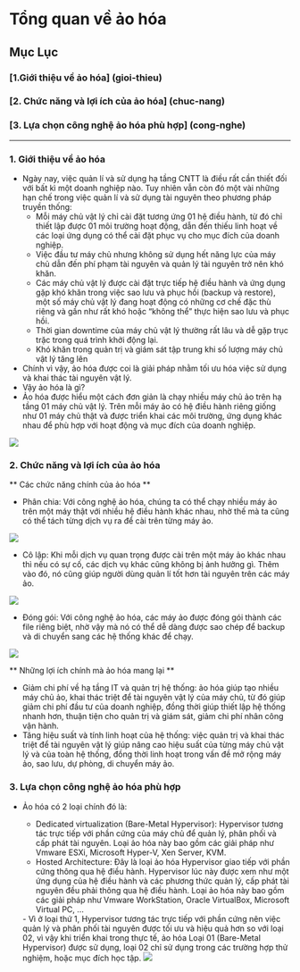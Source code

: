 # Tổng quan về ảo hóa

## Mục Lục

### [1.Giới thiệu về ảo hóa] (gioi-thieu)
### [2. Chức năng và lợi ích của ảo hóa] (chuc-nang)
### [3. Lựa chọn công nghệ ảo hóa phù hợp] (cong-nghe)

------

### <a name ="gioi-thieu"> </a> 1. Giới thiệu về ảo hóa

- Ngày nay, việc quản lí và sử dụng hạ tầng CNTT là điều rất cần thiết đối với bất kì một doanh nghiệp nào.
Tuy nhiên vẫn còn đó một vài những hạn chế trong việc quản lí và sử dụng tài nguyên theo phương pháp truyền thống:
  <ul>
  <li>Mỗi máy chủ vật lý chỉ cài đặt tương ứng 01 hệ điều hành, từ đó chỉ thiết lập được 01 môi trường hoạt động, 
  dẫn đến thiếu linh hoạt về các loại ứng dụng có thể cài đặt phục vụ cho mục đích của doanh nghiệp.</li>
  <li>Việc đầu tư máy chủ nhưng không sử dụng hết năng lực của máy chủ dẫn đến phí phạm tài nguyên và quản lý tài nguyên trở nên khó khăn.</li>
  <li>Các máy chủ vật lý được cài đặt trực tiếp hệ điều hành và ứng dụng gặp khó khăn trong việc sao lưu và phục hồi (backup và restore), 
  một số máy chủ vật lý đang hoạt động có những cơ chế đặc thù riêng và gần như rất khó hoặc “không thể” thực hiện sao lưu và phục hồi.</li>
  <li>Thời gian downtime của máy chủ vật lý thường rất lâu và dễ gặp trục trặc trong quá trình khởi động lại.</li>
  <li>Khó khăn trong quản trị và giám sát tập trung khi số lượng máy chủ vật lý tăng lên</li>
  </ul>
- Chính vì vậy, ảo hóa được coi là giải pháp nhằm tối ưu hóa việc sử dụng và khai thác tài nguyên vật lý.
- Vậy ảo hóa là gì?
- Ảo hóa được hiểu một cách đơn giản là chạy nhiều máy chủ ảo trên hạ tầng 01 máy chủ vật lý. 
Trên mỗi máy ảo có hệ điều hành riêng giống như 01 máy chủ thật và được triển khai các môi trường, 
ứng dụng khác nhau để phù hợp với hoạt động và mục đích của doanh nghiệp.

<img src="http://i.imgur.com/vGNtn6N.jpg">

### <a name="chuc-nang"> </a> 2. Chức năng và lợi ích của ảo hóa

** Các chức năng chính của ảo hóa **
- Phân chia: Với công nghệ ảo hóa, chúng ta có thể chạy nhiều máy ảo trên một máy thật với nhiều hệ điều hành khác nhau, nhờ thế mà 
ta cũng có thể tách từng dịch vụ ra để cài trên từng máy ảo.

<img src="http://i.imgur.com/FX3XCiV.png">

- Cô lập: Khi mỗi dịch vụ quan trọng được cài trên một máy ảo khác nhau thì nếu có sự cố, các dịch vụ khác cũng không bị ảnh hưởng gì.
Thêm vào đó, nó cũng giúp người dùng quản lí tốt hơn tài nguyên trên các máy ảo.

<img src ="http://i.imgur.com/Hkk3ZiO.png">

- Đóng gói: Với công nghệ ảo hóa, các máy ảo được đóng gói thành các file riêng biệt, nhờ vậy mà nó có thể dễ dàng được sao chép
 để backup và di chuyển sang các hệ thống khác để chạy.

 <img src ="http://i.imgur.com/KTnBnfO.png">

 ** Những lợi ích chính mà ảo hóa mang lại **

 - Giảm chi phí về hạ tầng IT và quản trị hệ thống: ảo hóa giúp tạo nhiều máy chủ ảo, khai thác triệt để tài nguyên vật lý của máy chủ, 
 từ đó giúp giảm chi phí đầu tư của doanh nghiệp, đồng thời giúp thiết lập hệ thống nhanh hơn, thuận tiện cho quản trị và giám sát, 
 giảm chi phí nhân công vận hành.
 - Tăng hiệu suất và tính linh hoạt của hệ thống: việc quản trị và khai thác triệt để tài nguyên vật lý giúp nâng cao 
 hiệu suất của từng máy chủ vật lý và của toàn hệ thống, đồng thời linh hoạt trong vấn đề mở rộng máy ảo, sao lưu, 
 dự phòng, di chuyển máy ảo.

 ### <a name = "cong-nghe"></a> 3. Lựa chọn công nghệ ảo hóa phù hợp

- Ảo hóa có 2 loại chính đó là:
  <ul>
  <li>Dedicated virtualization (Bare-Metal Hypervisor): Hypervisor tương tác trực tiếp với phần cứng của máy chủ để quản lý, phân phối và cấp phát tài nguyên.
   Loại ảo hóa này bao gồm các giải pháp như Vmware ESXi, Microsoft Hyper-V, Xen Server, KVM.</li>
  <li>Hosted Architecture: Đây là loại ảo hóa Hypervisor giao tiếp với phần cứng thông qua hệ điều hành. 
  Hypervisor lúc này được xem như một ứng dụng của hệ điều hành và các phương thức quản lý, 
  cấp phát tài nguyên đều phải thông qua hệ điều hành. 
  Loại ảo hóa này bao gồm các giải pháp như Vmware WorkStation, Oracle VirtualBox, Microsoft Virtual PC, …</li>
  </ul>
  - Vì ở loại thứ 1, Hypervisor tương tác trực tiếp với phần cứng nên việc quản lý và phân phối tài nguyên được tối ưu và 
  hiệu quả hơn so với loại 02, vì vậy khi triển khai trong thực tế, ảo hóa Loại 01 (Bare-Metal Hypervisor) được sử dụng, 
  loại 02 chỉ sử dụng trong các trường hợp thử nghiệm, hoặc mục đích học tập.

  <img src ="http://i.imgur.com/x57HzRc.png">
